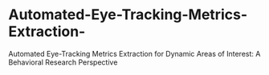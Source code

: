 # Automated-Eye-Tracking-Metrics-Extraction-
Automated Eye-Tracking Metrics Extraction for Dynamic Areas of Interest: A Behavioral Research Perspective
